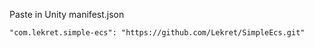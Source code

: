Paste in Unity manifest.json

```"com.lekret.simple-ecs": "https://github.com/Lekret/SimpleEcs.git"```
